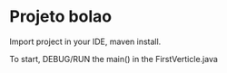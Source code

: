 # Projeto bolao

Import project in your IDE, maven install.

To start, DEBUG/RUN the main() in the FirstVerticle.java
